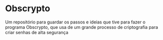 # Obscrypto
Um repositório para guardar os passos e ideias que tive para fazer o programa Obscrypto, que usa de um grande processo de criptografia para criar senhas de alta segurança
